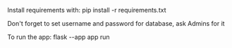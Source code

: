 Install requirements with: pip install -r requirements.txt

Don't forget to set username and password for database, ask Admins for it

To run the app: flask --app app run
